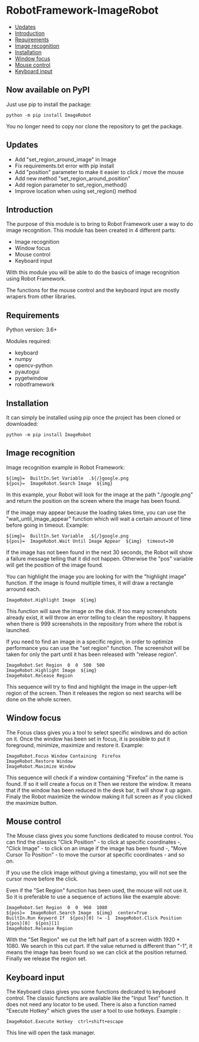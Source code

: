 # RobotFramework-ImageRobot

- [Updates](#updates)
- [Introduction](#introduction)
- [Requirements](#requirements)
- [Image recognition](#image-recognition)
- [Installation](#installation)
- [Window focus](#window-focus)
- [Mouse control](#mouse-control)
- [Keyboard input](#keyboard-input)


## Now available on PyPI

Just use pip to install the package:


    python -m pip install ImageRobot


You no longer need to copy nor clone the repository to get the package.

## Updates

- Add "set_region_around_image" in Image
- Fix requirements.txt error with pip install
- Add "position" parameter to make it easier to click / move the mouse
- Add new method "set_region_around_position"
- Add region parameter to set_region_method()
- Improve location when using set_region() method


## Introduction

The purpose of this module is to bring to Robot Framework user a way to do image recognition.
This module has been created in 4 different parts:
- Image recognition
- Window focus
- Mouse control
- Keyboard input

With this module you will be able to do the basics of image recognition using Robot Framework.

The functions for the mouse control and the keyboard input are mostly wrapers from other libraries.


## Requirements

Python version: 3.6+

Modules required:
- keyboard
- numpy
- opencv-python
- pyautogui
- pygetwindow
- robotframework


## Installation

It can simply be installed using pip once the project has been cloned or downloaded:
    
    python -m pip install ImageRobot


## Image recognition

Image recognition example in Robot Framework:

    ${img}=  BuiltIn.Set Variable  .${/}google.png
    ${pos}=  ImageRobot.Search Image  ${img}

In this example, your Robot will look for the image at the path "./google.png" and return the position on the screen
where the image has been found.

If the image may appear because the loading takes time, you can use the "wait_until_image_appear" function which will 
wait a certain amount of time before going in timeout. Example:

    ${img}=  BuiltIn.Set Variable  .${/}google.png
    ${pos}=  ImageRobot.Wait Until Image Appear  ${img}  timeout=30

If the image has not been found in the next 30 seconds, the Robot will show a failure message telling
that it did not happen. Otherwise the "pos" variable will get the position of the image found.

You can highlight the image you are looking for with the "highlight image" function. If the image
is found multiple times, it will draw a rectangle arround each.

    ImageRobot.Highlight Image  ${img}

This function will save the image on the disk. If too many screenshots already exist, it will throw
an error telling to clean the repository. It happens when there is 999 screenshots in the repository
from where the robot is launched.

If you need to find an image in a specific region, in order to optimize performance you can use the
"set region" function. The screenshot will be taken for only the part until it has been released with
"release region".

    ImageRobot.Set Region  0  0  500  500
    ImageRobot.Highlight Image  ${img}
    ImageRobot.Release Region

This sequence will try to find and highlight the image in the upper-left region of the screen. Then it releases the region
so next searchs will be done on the whole screen.


## Window focus

The Focus class gives you a tool to select specific windows and do action on it.
Once the window has been set in focus, it is possible to put it foreground, minimize, maximize and restore it.
Example:

    ImageRobot.Focus Window Containing  Firefox
    ImageRobot.Restore Window
    ImageRobot.Maximize Window

This sequence will check if a window containing "Firefox" in the name is found. If so it will create a focus on it
Then we restore the window. It means that if the window has been reduced in the desk bar, it will show it up again.
Finaly the Robot maximize the window making it full screen as if you clicked the maximize button.


## Mouse control

The Mouse class gives you some functions dedicated to mouse control.
You can find the classics "Click Position" - to click at specific coordinates -, "Click Image" - to click on an image
if the image has been found -, "Move Cursor To Position" - to move the cursor at specific coordinates - and so on.

If you use the click image without giving a timestamp, you will not see the cursor move before the click.

Even if the "Set Region" function has been used, the mouse will not use it. So it is preferable to use a sequence of
actions like the example above:

    ImageRobot.Set Region  0  0  960  1080
    ${pos}=  ImageRobot.Search Image  ${img}  center=True
    BuiltIn.Run Keyword If  ${pos}[0] != -1  ImageRobot.Click Position  ${pos}[0]  ${pos}[1]
    ImageRobot.Release Region

With the "Set Region" we cut the left half part of a screen width 1920 * 1080. We search in this cut part.
If the value returned is different than "-1", it means the image has been found so we can click at the position returned.
Finally we release the region set.


## Keyboard input

The Keyboard class gives you some functions dedicated to keyboard control.
The classic functions are available like the "Input Text" function. It does not need any locator to be used.
There is also a function named "Execute Hotkey" which gives the user a tool to use hotkeys.
Example :

    ImageRobot.Execute Hotkey  ctrl+shift+escape

This line will open the task manager.

